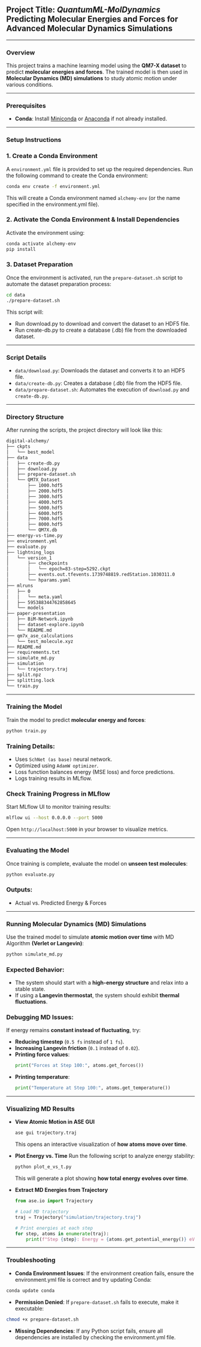 ## Project Title: _QuantumML-MolDynamics_ Predicting Molecular Energies and Forces for Advanced Molecular Dynamics Simulations

---

### **Overview**

This project trains a machine learning model using the **QM7-X dataset** to predict **molecular energies and forces**. The trained model is then used in **Molecular Dynamics (MD) simulations** to study atomic motion under various conditions.

---

### Prerequisites

-   **Conda**: Install [Miniconda](https://docs.conda.io/en/latest/miniconda.html) or [Anaconda](https://www.anaconda.com/products/distribution) if not already installed.

---

### Setup Instructions

### 1. Create a Conda Environment

A `environment.yml` file is provided to set up the required dependencies. Run the following command to create the Conda environment:

```bash
conda env create -f environment.yml
```

This will create a Conda environment named `alchemy-env` (or the name specified in the environment.yml file).

### 2. Activate the Conda Environment & Install Dependencies

Activate the environment using:

```bash
conda activate alchemy-env
pip install
```

### 3. Dataset Preparation

Once the environment is activated, run the `prepare-dataset.sh` script to automate the dataset preparation process:

```bash
cd data
./prepare-dataset.sh
```

This script will:

-   Run download.py to download and convert the dataset to an HDF5 file.
-   Run create-db.py to create a database (.db) file from the downloaded dataset.

---

### Script Details

-   `data/download.py`: Downloads the dataset and converts it to an HDF5 file.
-   `data/create-db.py`: Creates a database (.db) file from the HDF5 file.
-   `data/prepare-dataset.sh`: Automates the execution of `download.py` and `create-db.py`.

---

### Directory Structure

After running the scripts, the project directory will look like this:

```bash
digital-alchemy/
├── ckpts
│   └── best_model
├── data
│   ├── create-db.py
│   ├── download.py
│   ├── prepare-dataset.sh
│   └── QM7X_Dataset
│       ├── 1000.hdf5
│       ├── 2000.hdf5
│       ├── 3000.hdf5
│       ├── 4000.hdf5
│       ├── 5000.hdf5
│       ├── 6000.hdf5
│       ├── 7000.hdf5
│       ├── 8000.hdf5
│       └── QM7X.db
├── energy-vs-time.py
├── environment.yml
├── evaluate.py
├── lightning_logs
│   └── version_1
│       ├── checkpoints
│       │   └── epoch=83-step=5292.ckpt
│       ├── events.out.tfevents.1739748819.redStation.1030311.0
│       └── hparams.yaml
├── mlruns
│   ├── 0
│   │   └── meta.yaml
│   ├── 595388344762858645
│   └── models
├── paper-presentation
│   ├── BiM-Network.ipynb
│   ├── dataset-explore.ipynb
│   └── README.md
├── qm7x_ase_calculations
│   └── test_molecule.xyz
├── README.md
├── requirements.txt
├── simulate_md.py
├── simulation
│   └── trajectory.traj
├── split.npz
├── splitting.lock
└── train.py
```

---

### Training the Model

Train the model to predict **molecular energy and forces**:

```bash
python train.py
```

### Training Details:

-   Uses `SchNet (as base)` neural network.
-   Optimized using `AdamW optimizer`.
-   Loss function balances energy (MSE loss) and force predictions.
-   Logs training results in MLflow.

### Check Training Progress in MLflow

Start MLflow UI to monitor training results:

```bash
mlflow ui --host 0.0.0.0 --port 5000
```

Open `http://localhost:5000` in your browser to visualize metrics.

---

### Evaluating the Model

Once training is complete, evaluate the model on **unseen test molecules**:

```bash
python evaluate.py
```

### Outputs:

-   Actual vs. Predicted Energy & Forces

---

### Running Molecular Dynamics (MD) Simulations

Use the trained model to simulate **atomic motion over time** with MD Algorithm **(Verlet or Langevin)**:

```bash
python simulate_md.py
```

### Expected Behavior:

-   The system should start with a **high-energy structure** and relax into a stable state.
-   If using a **Langevin thermostat**, the system should exhibit **thermal fluctuations**.

### Debugging MD Issues:

If energy remains **constant instead of fluctuating**, try:

-   **Reducing timestep** (`0.5 fs` instead of `1 fs`).
-   **Increasing Langevin friction** (`0.1` instead of `0.02`).
-   **Printing force values**:
    ```python
    print("Forces at Step 100:", atoms.get_forces())
    ```
-   **Printing temperature**:
    ```python
    print("Temperature at Step 100:", atoms.get_temperature())
    ```

---

### Visualizing MD Results

-   **View Atomic Motion in ASE GUI**

    ```bash
    ase gui trajectory.traj
    ```

    This opens an interactive visualization of **how atoms move over time**.

-   **Plot Energy vs. Time**
    Run the following script to analyze energy stability:

    ```bash
    python plot_e_vs_t.py
    ```

    This will generate a plot showing **how total energy evolves over time**.

-   **Extract MD Energies from Trajectory**

    ```python
    from ase.io import Trajectory

    # Load MD trajectory
    traj = Trajectory("simulation/trajectory.traj")

    # Print energies at each step
    for step, atoms in enumerate(traj):
        print(f"Step {step}: Energy = {atoms.get_potential_energy()} eV")
    ```

---

### Troubleshooting

-   **Conda Environment Issues**: If the environment creation fails, ensure the environment.yml file is correct and try updating Conda:

```bash
conda update conda
```

-   **Permission Denied**: If `prepare-dataset.sh` fails to execute, make it executable:

```bash
chmod +x prepare-dataset.sh
```

-   **Missing Dependencies**: If any Python script fails, ensure all dependencies are installed by checking the environment.yml file.

